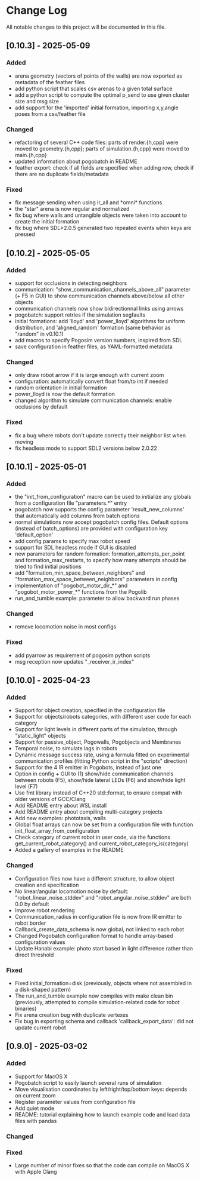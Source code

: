 # Change Log
All notable changes to this project will be documented in this file.


## [0.10.3] - 2025-05-09

### Added
 - arena geometry (vectors of points of the walls) are now exported as metadata of the feather files
 - add python script that scales csv arenas to a given total surface
 - add a python script to compute the optimal p\_send to use given cluster size and msg size
 - add support for the 'imported' initial formation, importing x,y,angle poses from a csv/feather file

### Changed
 - refactoring of several C++ code files: parts of render.{h,cpp} were moved to geometry.{h,cpp}; parts of simulation.{h,cpp} were moved to main.{h,cpp}
 - updated information about pogobatch in README
 - feather export: check if all fields are specified when adding row, check if there are no duplicate fields/metadata

### Fixed
 - fix message sending when using ir\_all and \*omni\* functions
 - the "star" arena is now regular and normalized
 - fix bug where walls and untangible objects were taken into account to create the initial formation
 - fix bug where SDL>2.0.5 generated two repeated events when keys are pressed



## [0.10.2] - 2025-05-05

### Added
 - support for occlusions in detecting neighbors
 - communication: "show\_communication\_channels\_above\_all" parameter (+ F5 in GUI) to show communication channels above/below all other objects
 - communication channels now show bidirectionnal links using arrows
 - pogobatch: support retries if the simulation segfaults
 - initial formations: add 'lloyd' and 'power\_lloyd' algorithms for uniform distribution, and 'aligned\_random' formation (same behavior as "random" in v0.10.1)
 - add macros to specify Pogosim version numbers, inspired from SDL
 - save configuration in feather files, as YAML-formatted metadata

### Changed
 - only draw robot arrow if it is large enough with current zoom
 - configuration: automatically convert float from/to int if needed
 - random orientation in initial formation
 - power\_lloyd is now the default formation
 - changed algorithm to simulate communication channels: enable occlusions by default

### Fixed
 - fix a bug where robots don't update correctly their neighbor list when moving
 - fix headless mode to support SDL2 versions below 2.0.22


## [0.10.1] - 2025-05-01

### Added
 - the "init\_from\_configuration" macro can be used to initialize any globals from a configuration file "parameters.\*" entry
 - pogobatch now supports the config parameter 'result\_new\_columns' that automatically add columns from batch options
 - normal simulations now accept pogobatch config files. Default options (instead of batch\_options) are provided with configuration key 'default\_option'
 - add config params to specify max robot speed
 - support for SDL headless mode if GUI is disabled
 - new parameters for random formation: formation\_attempts\_per\_point and formation\_max\_restarts, to specify how many attempts should be tried to find initial positions
 - add "formation\_min\_space\_between\_neighbors" and "formation\_max\_space\_between\_neighbors" parameters in config
 - implementation of "pogobot\_motor\_dir_\*" and "pogobot\_motor\_power_\*" functions from the Pogolib
 - run\_and\_tumble example: parameter to allow backward run phases

### Changed
 - remove locomotion noise in most configs

### Fixed
 - add pyarrow as requirement of pogosim python scripts
 - msg reception now updates "\_receiver\_ir\_index"


## [0.10.0] - 2025-04-23

### Added
 - Support for object creation, specified in the configuration file
 - Support for objects/robots categories, with different user code for each category
 - Support for light levels in different parts of the simulation, through "static\_light" objects
 - Support for passive\_object, Pogowalls, Pogobjects and Membranes
 - Temporal noise, to simulate lags in robots
 - Dynamic message success rate, using a formula fitted on experimental communication profiles (fitting Python script in the "scripts" direction)
 - Support for the 4 IR emitter in Pogobots, instead of just one
 - Option in config + GUI to (1) show/hide communication channels between robots (F5), show/hide lateral LEDs (F6) and show/hide light level (F7)
 - Use fmt library instead of C++20 std::format, to ensure compat with older versions of GCC/Clang
 - Add README entry about WSL install
 - Add README entry about compiling multi-category projects
 - Add new examples: phototaxis, walls
 - Global float arrays can now be set from a configuration file with function init\_float\_array\_from\_configuration
 - Check category of current robot in user code, via the functions get\_current\_robot\_category() and current\_robot\_category\_is(category)
 - Added a gallery of examples in the README

### Changed
 - Configuration files now have a different structure, to allow object creation and specification
 - No linear/angular locomotion noise by default: "robot\_linear\_noise\_stddev" and "robot\_angular\_noise\_stddev" are both 0.0 by default
 - Improve robot rendering
 - Communication\_radius in configuration file is now from IR emitter to robot border
 - Callback\_create\_data\_schema is now global, not linked to each robot
 - Changed Pogobatch configuration format to handle array-based configuration values
 - Update Hanabi example: photo start based in light difference rather than direct threshold

### Fixed
 - Fixed initial\_formation=disk (previously, objects where not assembled in a disk-shaped pattern)
 - The run\_and\_tumble example now compiles with make clean bin (previously, attempted to compile simulation-related code for robot binaries)
 - Fix arena creation bug with duplicate vertexes
 - Fix bug in exporting schema and callback 'callback\_export\_data': did not update current robot



## [0.9.0] - 2025-03-02

### Added
 - Support for MacOS X
 - Pogobatch script to easily launch several runs of simulation
 - Move visualisation coordinates by left/right/top/bottom keys: depends on current zoom
 - Register parameter values from configuration file
 - Add quiet mode
 - README: tutorial explaining how to launch example code and load data files with pandas

### Changed

### Fixed
 - Large number of minor fixes so that the code can compile on MacOS X with Apple Clang


